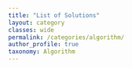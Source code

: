 ```yaml
---
title: "List of Solutions"
layout: category
classes: wide
permalink: /categories/algorithm/
author_profile: true
taxonomy: Algorithm
---
```


